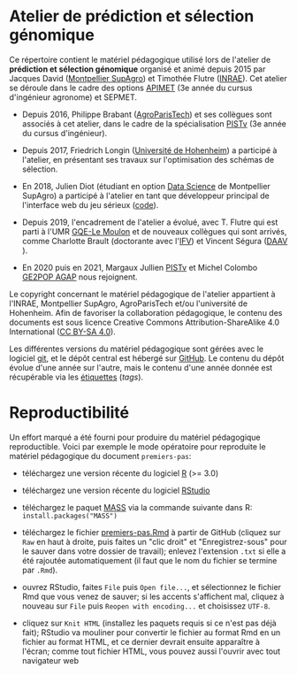 <!-- pandoc README.md -f commonmark -t html -s -o README.html -->

# Atelier de prédiction et sélection génomique

Ce répertoire contient le matériel pédagogique utilisé lors de l'atelier de **prédiction et sélection génomique** organisé et animé depuis 2015 par Jacques David ([Montpellier SupAgro](http://supagro.fr/)) et Timothée Flutre ([INRAE](http://www.inra.fr/)).
Cet atelier se déroule dans le cadre des options [APIMET](http://www.agro-montpellier.fr/web/pages/?idl=19&page=216&id_page=630) (3e année du cursus d'ingénieur agronome) et SEPMET.

* Depuis 2016, Philippe Brabant ([AgroParisTech](http://www.agroparistech.fr/)) et ses collègues sont associés à cet atelier, dans le cadre de la spécialisation [PISTv](http://www.agroparistech.fr/Produire-et-innover-dans-les-systemes-techniques-vegetaux-PISTv) (3e année du cursus d'ingénieur).

* Depuis 2017, Friedrich Longin ([Université de Hohenheim](https://lsa-weizen.uni-hohenheim.de/)) a participé à l'atelier, en présentant ses travaux sur l'optimisation des schémas de sélection.

* En 2018, Julien Diot (étudiant en option [Data Science](https://www.supagro.fr/web/pages/idl=19&page=216&id_page=4276) de Montpellier SupAgro) a participé à l'atelier en tant que développeur principal de l'interface web du jeu sérieux ([code](https://sourcesup.renater.fr/www/plantbreedgame/)).

* Depuis 2019, l'encadrement de l'atelier a évolué, avec T. Flutre qui est parti à l'UMR [GQE-Le Moulon](http://moulon.inra.fr/) et de nouveaux collègues qui sont arrivés, comme Charlotte Brault (doctorante avec l'[IFV](https://www.vignevin.com/)) et Vincent Ségura ([DAAV](http://https://umr-agap.cirad.fr/) ).
* En 2020 puis en 2021, Margaux Jullien [PISTv](http://www.agroparistech.fr/Produire-et-innover-dans-les-systemes-techniques-vegetaux-PISTv) et Michel Colombo [GE2POP AGAP](http://https://umr-agap.cirad.fr/) nous rejoignent.

Le copyright concernant le matériel pédagogique de l'atelier appartient à l'INRAE, Montpellier SupAgro, AgroParisTech et/ou l'université de Hohenheim.
Afin de favoriser la collaboration pédagogique, le contenu des documents est sous licence Creative Commons Attribution-ShareAlike 4.0 International ([CC BY-SA 4.0](http://creativecommons.org/licenses/by-sa/4.0/)).

Les différentes versions du matériel pédagogique sont gérées avec le logiciel [git](https://git-scm.com/), et le dépôt central est hébergé sur [GitHub](https://github.com/timflutre/atelier-prediction-genomique).
Le contenu du dépôt évolue d'une année sur l'autre, mais le contenu d'une année donnée est récupérable via les [étiquettes](https://github.com/jacquesdavid/SELGEN2021) (*tags*).


# Reproductibilité

Un effort marqué a été fourni pour produire du matériel pédagogique reproductible.
Voici par exemple le mode opératoire pour reproduite le matériel pédagogique du document `premiers-pas`:

* téléchargez une version récente du logiciel [R](http://cran.univ-lyon1.fr/) (>= 3.0)

* téléchargez une version récente du logiciel [RStudio](http://www.rstudio.com/products/rstudio/download/)

* téléchargez le paquet [MASS](https://cran.r-project.org/package=MASS) via la commande suivante dans R: `install.packages("MASS")`

* téléchargez le fichier [premiers-pas.Rmd](https://github.com/timflutre/atelier-prediction-genomique/blob/master/premiers-pas.Rmd) à partir de GitHub (cliquez sur `Raw` en haut à droite, puis faites un "clic droit" et "Enregistrez-sous" pour le sauver dans votre dossier de travail); enlevez l'extension `.txt` si elle a été rajoutée automatiquement (il faut que le nom du fichier se termine par `.Rmd`).

* ouvrez RStudio, faites `File` puis `Open file...`, et sélectionnez le fichier Rmd que vous venez de sauver; si les accents s'affichent mal, cliquez à nouveau sur `File` puis `Reopen with encoding...` et choisissez `UTF-8`.

* cliquez sur `Knit HTML` (installez les paquets requis si ce n'est pas déjà fait); RStudio va mouliner pour convertir le fichier au format Rmd en un fichier au format HTML, et ce dernier devrait ensuite apparaître à l'écran; comme tout fichier HTML, vous pouvez aussi l'ouvrir avec tout navigateur web
